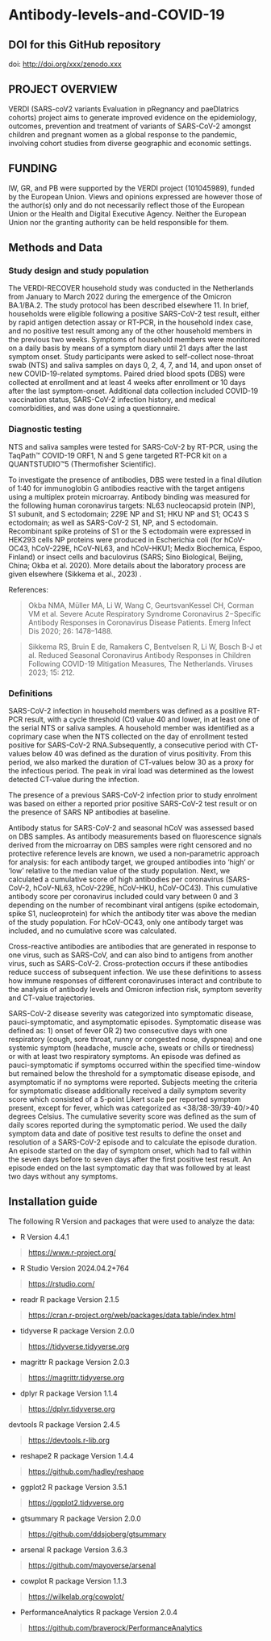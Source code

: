 # Antibody-levels-and-COVID-19

## DOI for this GitHub repository
doi: http://doi.org/xxx/zenodo.xxx

## PROJECT OVERVIEW
VERDI (SARS-coV2 variants Evaluation in pRegnancy and paeDIatrics cohorts) project aims to generate improved evidence on the epidemiology, outcomes, prevention and treatment of variants of SARS-CoV-2 amongst children and pregnant women as a global response to the pandemic, involving cohort studies from diverse geographic and economic settings. 

## FUNDING
IW, GR, and PB were supported by the VERDI project (101045989), funded by the European Union. Views and opinions expressed are however those of the author(s) only and do not necessarily reflect those of the European Union or the Health and Digital Executive Agency. Neither the European Union nor the granting authority can be held responsible for them. 

## Methods and Data 

### Study design and study population
The VERDI-RECOVER household study was conducted in the Netherlands from January to March 2022 during the emergence of the Omicron BA.1/BA.2. The study protocol has been described elsewhere 11. In brief, households were eligible following a positive SARS-CoV-2 test result, either by rapid antigen detection assay or RT-PCR, in the household index case, and no positive test result among any of the other household members in the previous two weeks. Symptoms of household members were monitored on a daily basis by means of a symptom diary until 21 days after the last symptom onset. Study participants were asked to self-collect nose-throat swab (NTS) and saliva samples on days 0, 2, 4, 7, and 14, and upon onset of new COVID-19-related symptoms. Paired dried blood spots (DBS) were collected at enrollment and at least 4 weeks after enrollment or 10 days after the last symptom-onset. Additional data collection included COVID-19 vaccination status, SARS-CoV-2 infection history, and medical comorbidities, and was done using a questionnaire. 

### Diagnostic testing
NTS and saliva samples were tested for SARS-CoV-2 by RT-PCR, using the TaqPath™ COVID-19 ORF1, N and S gene targeted RT-PCR kit on a QUANTSTUDIO™5 (Thermofisher Scientific). 

To investigate the presence of antibodies, DBS were tested in a final dilution of 1:40 for immunoglobin G antibodies reactive with the target antigens using a multiplex protein microarray. Antibody binding was measured for the following human coronavirus targets: NL63 nucleocapsid protein (NP), S1 subunit, and S ectodomain; 229E NP and S1; HKU NP and S1; OC43 S ectodomain; as well as SARS-CoV-2 S1, NP, and S ectodomain. Recombinant spike proteins of S1 or the S ectodomain were expressed in HEK293 cells NP proteins were produced in Escherichia coli (for hCoV-OC43, hCoV-229E, hCoV-NL63, and hCoV-HKU1; Medix Biochemica, Espoo, Finland) or insect cells and baculovirus (SARS; Sino Biological, Beijing, China; Okba et al. 2020). More details about the laboratory process are given elsewhere (Sikkema et al., 2023) .

References: 
> Okba NMA, Müller MA, Li W, Wang C, GeurtsvanKessel CH, Corman VM et al. Severe Acute Respiratory Syndrome Coronavirus 2−Specific Antibody Responses in Coronavirus Disease Patients. Emerg Infect Dis 2020; 26: 1478–1488.

> Sikkema RS, Bruin E de, Ramakers C, Bentvelsen R, Li W, Bosch B-J et al. Reduced Seasonal Coronavirus Antibody Responses in Children Following COVID-19 Mitigation Measures, The Netherlands. Viruses 2023; 15: 212.


### Definitions 
SARS-CoV-2 infection in household members was defined as a positive RT-PCR result, with a cycle threshold (Ct) value 40 and lower, in at least one of the serial NTS or saliva samples. A household member was identified as a coprimary case when the NTS collected on the day of enrollment tested positive for SARS-CoV-2 RNA.Subsequently, a consecutive period with CT-values below 40 was defined as the duration of virus positivity. From this period, we also marked the duration of CT-values below 30 as a proxy for the infectious period. The peak in viral load was determined as the lowest detected CT-value during the infection. 

The presence of a previous SARS-CoV-2 infection prior to study enrolment was based on either a reported prior positive SARS-CoV-2 test result or on the presence of SARS NP antibodies at baseline.

Antibody status for SARS-CoV-2 and seasonal hCoV was assessed based on DBS samples. As antibody measurements based on fluorescence signals derived from the microarray on DBS samples were right censored and no protective reference levels are known, we used a non-parametric approach for analysis: for each antibody target, we grouped antibodies into ‘high’ or ‘low’ relative to the median value of the study population. Next, we calculated a cumulative score of high antibodies per coronavirus (SARS-CoV-2, hCoV-NL63, hCoV-229E, hCoV-HKU, hCoV-OC43). This cumulative antibody score per coronavirus included could vary between 0 and 3 depending on the number of recombinant viral antigens (spike ectodomain, spike S1, nucleoprotein) for which the antibody titer was above the median of the study population. For hCoV-OC43, only one antibody target was included, and no cumulative score was calculated. 

Cross-reactive antibodies are antibodies that are generated in response to one virus, such as SARS-CoV, and can also bind to antigens from another virus, such as SARS-CoV-2. Cross-protection occurs if these antibodies reduce success of subsequent infection. We use these definitions to assess how immune responses of different coronaviruses interact and contribute to the analysis of antibody levels and Omicron infection risk, symptom severity and CT-value trajectories.

SARS-CoV-2 disease severity was categorized into symptomatic disease, pauci-symptomatic, and asymptomatic episodes. Symptomatic disease was defined as: 1) onset of fever OR 2) two consecutive days with one respiratory (cough, sore throat, runny or congested nose, dyspnea) and one systemic symptom (headache, muscle ache, sweats or chills or tiredness) or with at least two respiratory symptoms. An episode was defined as pauci-symptomatic if symptoms occurred within the specified time-window but remained below the threshold for a symptomatic disease episode, and asymptomatic if no symptoms were reported. Subjects meeting the criteria for symptomatic disease additionally received a daily symptom severity score which consisted of a 5-point Likert scale per reported symptom present, except for fever, which was categorized as <38/38-39/39-40/>40 degrees Celsius. The cumulative severity score was defined as the sum of daily scores reported during the symptomatic period. We used the daily symptom data and date of positive test results to define the onset and resolution of a SARS-CoV-2 episode and to calculate the episode duration. An episode started on the day of symptom onset, which had to fall within the seven days before to seven days after the first positive test result. An episode ended on the last symptomatic day that was followed by at least two days without any symptoms. 


## Installation guide

The following R Version and packages that were used to analyze the data:

- R Version 4.4.1
> https://www.r-project.org/

- R Studio Version 2024.04.2+764
> https://rstudio.com/

- readr R package Version 2.1.5
> https://cran.r-project.org/web/packages/data.table/index.html

- tidyverse R package Version 2.0.0
> https://tidyverse.tidyverse.org

- magrittr R package Version 2.0.3
> https://magrittr.tidyverse.org

- dplyr R package Version 1.1.4
> https://dplyr.tidyverse.org

devtools R package Version 2.4.5
> https://devtools.r-lib.org

- reshape2 R package Version 1.4.4
> https://github.com/hadley/reshape

- ggplot2 R package Version 3.5.1
> https://ggplot2.tidyverse.org

- gtsummary R package Version 2.0.0
> https://github.com/ddsjoberg/gtsummary

- arsenal R package Version 3.6.3
> https://github.com/mayoverse/arsenal

- cowplot R package Version 1.1.3
> https://wilkelab.org/cowplot/

- PerformanceAnalytics R package Version 2.0.4
> https://github.com/braverock/PerformanceAnalytics

